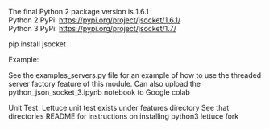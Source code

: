 
The final Python 2 package version is 1.6.1  
Python 2 PyPi: https://pypi.org/project/jsocket/1.6.1/  
Python 3 PyPi: https://pypi.org/project/jsocket/1.7/


pip install jsocket   

Example:  

See the examples_servers.py file for an example of how to use the threaded server factory feature of this module.
Can also upload the python_json_socket_3.ipynb notebook to Google colab

Unit Test:
Lettuce unit test exists under features directory
See that directories README for instructions on installing python3 lettuce fork
